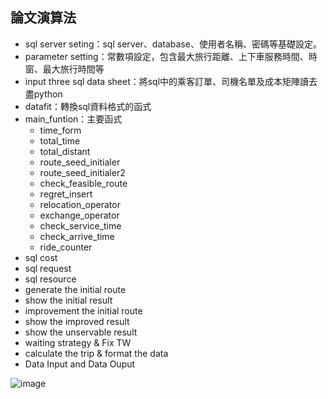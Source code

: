 ## 論文演算法
* sql server seting：sql server、database、使用者名稱、密碼等基礎設定。
* parameter setting：常數項設定，包含最大旅行距離、上下車服務時間、時窗、最大旅行時間等
* input three sql data sheet：將sql中的乘客訂單、司機名單及成本矩陣讀去盡python
* datafit：轉換sql資料格式的函式
* main_funtion：主要函式
  * time_form
  * total_time
  * total_distant
  * route_seed_initialer
  * route_seed_initialer2
  * check_feasible_route
  * regret_insert
  * relocation_operator
  * exchange_operator
  * check_service_time
  * check_arrive_time
  * ride_counter
* sql cost
* sql request
* sql resource
* generate the initial route
* show the initial result
* improvement the initial route
* show the improved result
* show the unservable result
* waiting strategy & Fix TW
* calculate the trip & format the data
* Data Input and Data Ouput

![image](https://github.com/YangShihKuan/THI-VRP-thesis/blob/master/%E7%A8%8B%E5%BC%8F%E7%B5%90%E6%A7%8B.PNG)
